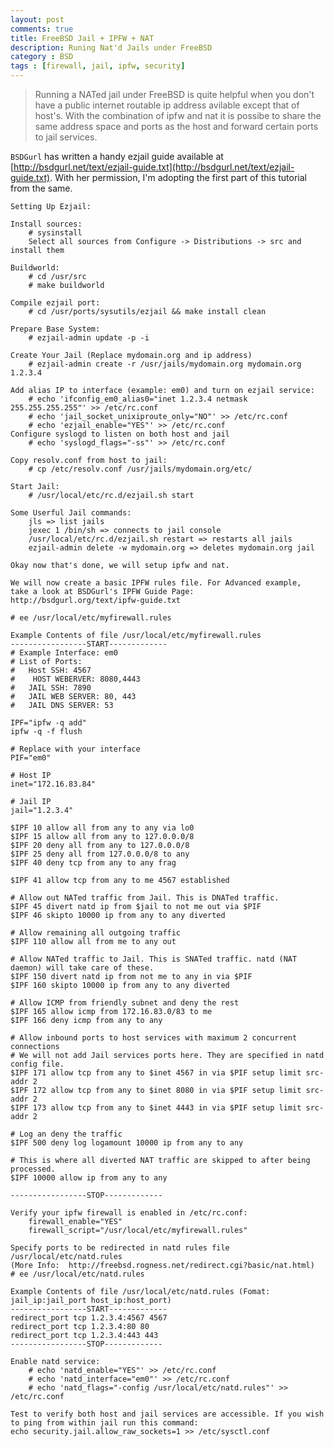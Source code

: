 ```yaml
---
layout: post
comments: true
title: FreeBSD Jail + IPFW + NAT
description: Runing Nat'd Jails under FreeBSD
category : BSD
tags : [firewall, jail, ipfw, security]
---
```


>Running a NATed jail under FreeBSD is quite helpful when you don't have a public internet routable ip address avilable except that of host's. With the combination of ipfw and nat it is possibe to share the same address space and ports as the host and forward certain ports to jail services.  

`BSDGurl` has written a handy ezjail guide available at [http://bsdgurl.net/text/ezjail-guide.txt](http://bsdgurl.net/text/ezjail-guide.txt). With her permission, I'm adopting the first part of this tutorial from the same.

    Setting Up Ezjail:
        
    Install sources: 
        # sysinstall
        Select all sources from Configure -> Distributions -> src and install them
        
    Buildworld:	
        # cd /usr/src
        # make buildworld

    Compile ezjail port:
        # cd /usr/ports/sysutils/ezjail && make install clean

    Prepare Base System:
        # ezjail-admin update -p -i

    Create Your Jail (Replace mydomain.org and ip address)
        # ezjail-admin create -r /usr/jails/mydomain.org mydomain.org 1.2.3.4

    Add alias IP to interface (example: em0) and turn on ezjail service:
        # echo 'ifconfig_em0_alias0="inet 1.2.3.4 netmask 255.255.255.255"' >> /etc/rc.conf
        # echo 'jail_socket_unixiproute_only="NO"' >> /etc/rc.conf
        # echo 'ezjail_enable="YES"' >> /etc/rc.conf
    Configure syslogd to listen on both host and jail
        # echo 'syslogd_flags="-ss"' >> /etc/rc.conf
        
    Copy resolv.conf from host to jail:
        # cp /etc/resolv.conf /usr/jails/mydomain.org/etc/

    Start Jail:
        # /usr/local/etc/rc.d/ezjail.sh start

    Some Userful Jail commands:
        jls => list jails
        jexec 1 /bin/sh => connects to jail console
        /usr/local/etc/rc.d/ezjail.sh restart => restarts all jails
        ezjail-admin delete -w mydomain.org => deletes mydomain.org jail

    Okay now that's done, we will setup ipfw and nat.

    We will now create a basic IPFW rules file. For Advanced example,
    take a look at BSDGurl's IPFW Guide Page: http://bsdgurl.org/text/ipfw-guide.txt

    # ee /usr/local/etc/myfirewall.rules

    Example Contents of file /usr/local/etc/myfirewall.rules
    -----------------START-------------
    # Example Interface: em0
    # List of Ports:
    #   Host SSH: 4567
    #	 HOST WEBERVER: 8080,4443
    #   JAIL SSH: 7890
    #   JAIL WEB SERVER: 80, 443
    #   JAIL DNS SERVER: 53

    IPF="ipfw -q add"
    ipfw -q -f flush

    # Replace with your interface
    PIF="em0"

    # Host IP
    inet="172.16.83.84"

    # Jail IP
    jail="1.2.3.4"

    $IPF 10 allow all from any to any via lo0
    $IPF 15 allow all from any to 127.0.0.0/8
    $IPF 20 deny all from any to 127.0.0.0/8
    $IPF 25 deny all from 127.0.0.0/8 to any
    $IPF 40 deny tcp from any to any frag

    $IPF 41 allow tcp from any to me 4567 established

    # Allow out NATed traffic from Jail. This is DNATed traffic.
    $IPF 45 divert natd ip from $jail to not me out via $PIF
    $IPF 46 skipto 10000 ip from any to any diverted

    # Allow remaining all outgoing traffic
    $IPF 110 allow all from me to any out

    # Allow NATed traffic to Jail. This is SNATed traffic. natd (NAT daemon) will take care of these.
    $IPF 150 divert natd ip from not me to any in via $PIF
    $IPF 160 skipto 10000 ip from any to any diverted

    # Allow ICMP from friendly subnet and deny the rest
    $IPF 165 allow icmp from 172.16.83.0/83 to me
    $IPF 166 deny icmp from any to any

    # Allow inbound ports to host services with maximum 2 concurrent connections
    # We will not add Jail services ports here. They are specified in natd config file. 
    $IPF 171 allow tcp from any to $inet 4567 in via $PIF setup limit src-addr 2
    $IPF 172 allow tcp from any to $inet 8080 in via $PIF setup limit src-addr 2
    $IPF 173 allow tcp from any to $inet 4443 in via $PIF setup limit src-addr 2

    # Log an deny the traffic
    $IPF 500 deny log logamount 10000 ip from any to any

    # This is where all diverted NAT traffic are skipped to after being processed.
    $IPF 10000 allow ip from any to any

    -----------------STOP-------------

    Verify your ipfw firewall is enabled in /etc/rc.conf:
        firewall_enable="YES"
        firewall_script="/usr/local/etc/myfirewall.rules"

    Specify ports to be redirected in natd rules file /usr/local/etc/natd.rules 
    (More Info:  http://freebsd.rogness.net/redirect.cgi?basic/nat.html)
    # ee /usr/local/etc/natd.rules

    Example Contents of file /usr/local/etc/natd.rules (Fomat: jail_ip:jail_port host_ip:host_port)
    -----------------START-------------
    redirect_port tcp 1.2.3.4:4567 4567
    redirect_port tcp 1.2.3.4:80 80
    redirect_port tcp 1.2.3.4:443 443
    -----------------STOP-------------

    Enable natd service:
        # echo 'natd_enable="YES"' >> /etc/rc.conf
        # echo 'natd_interface="em0"' >> /etc/rc.conf
        # echo 'natd_flags="-config /usr/local/etc/natd.rules"' >> /etc/rc.conf

    Test to verify both host and jail services are accessible. If you wish to ping from within jail run this command:
    echo security.jail.allow_raw_sockets=1 >> /etc/sysctl.conf
